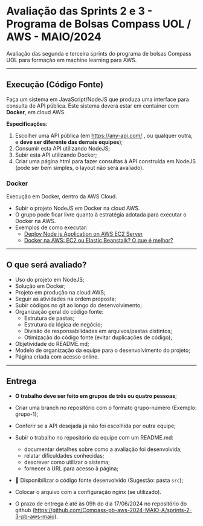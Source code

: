 # Avaliação das Sprints 2 e 3 - Programa de Bolsas Compass UOL / AWS - MAIO/2024

Avaliação das segunda e terceira sprints do programa de bolsas Compass UOL para formação em machine learning para AWS.

***

## Execução (Código Fonte)

Faça um sistema em JavaScript/NodeJS que produza uma interface para consulta de API pública. Este sistema deverá estar em container com **Docker**, em cloud AWS. 

**Especificações**:

1. Escolher uma API pública (em <https://any-api.com/> , ou qualquer outra, e **deve ser diferente das demais equipes**);
2. Consumir esta API utilizando NodeJS;
3. Subir esta API utilizando Docker;
4. Criar uma página html para fazer consultas à API construída em NodeJS (pode ser bem simples, o layout não será avaliado).

### Docker

Execução em Docker, dentro da AWS Cloud.

* Subir o projeto NodeJS em Docker na cloud AWS.
* O grupo pode ficar livre quanto à estratégia adotada para executar o Docker na AWS.
* Exemplos de como executar:
  * [Deploy Node js Application on AWS EC2 Server](https://youtu.be/VHzeoDK6L0c?feature=shared)
  * [Docker na AWS: EC2 ou Elastic Beanstalk? O que é melhor?](https://youtu.be/TJSK9MRPZs4?si=FCm_lDQWIVEUAHlj)

***

## O que será avaliado?

- Uso do projeto em NodeJS;
- Solução em Docker;
- Projeto em produção na cloud AWS;
- Seguir as atividades na ordem proposta;
- Subir códigos no git ao longo do desenvolvimento;
- Organização geral do código fonte:
  - Estrutura de pastas;
  - Estrutura da lógica de negócio;
  - Divisão de responsabilidades em arquivos/pastas distintos;
  - Otimização do código fonte (evitar duplicações de código);
- Objetividade do README.md;
- Modelo de organização da equipe para o desenvolvimento do projeto;
- Página criada com acesso online.

***

## Entrega

- **O trabalho deve ser feito em grupos de três ou quatro pessoas**;
- Criar uma branch no repositório com o formato grupo-número (Exemplo: grupo-1);
- Conferir se a API desejada já não foi escolhida por outra equipe;
- Subir o trabalho no repositório da equipe com um README.md:
  - documentar detalhes sobre como a avaliação foi desenvolvida;
  - relatar dificuldades conhecidas;
  - descrever como utilizar o sistema;
  - fornecer a URL para acesso à página;
- 🔨 Disponibilizar o código fonte desenvolvido (Sugestão: pasta `src`);
- Colocar o arquivo com a configuração nginx (se utilizado).

- O prazo de entrega é até às 09h do dia 17/06/2024 no repositório do github (https://github.com/Compass-pb-aws-2024-MAIO-A/sprints-2-3-pb-aws-maio).


